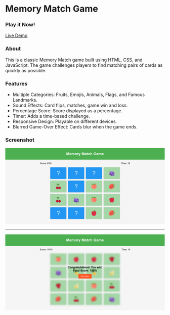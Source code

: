 # Memory Match Game

### Play it Now!
[Live Demo](#)

### About
This is a classic Memory Match game built using HTML, CSS, and JavaScript. The game challenges players to find matching pairs of cards as quickly as possible.

### Features
- Multiple Categories: Fruits, Emojis, Animals, Flags, and Famous Landmarks.
- Sound Effects: Card flips, matches, game win and loss.
- Percentage Score: Score displayed as a percentage.
- Timer: Adds a time-based challenge.
- Responsive Design: Playable on different devices.
- Blurred Game-Over Effect: Cards blur when the game ends.

### Screenshot

![Memory Match Game image](./screenshot1.png)

---

![Memory Match Game image](./screenshot2.png)